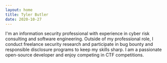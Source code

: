 ```yaml
---
layout: home
title: Tyler Butler
date: 2020-10-27
---
```


 I'm an information security professional with experience in cyber risk consulting and software engineering. Outside of my professional role, I conduct freelance security research and participate in bug bounty and responsible disclosure programs to keep my skills sharp. I am a passionate open-source developer and enjoy competing in CTF competitions.